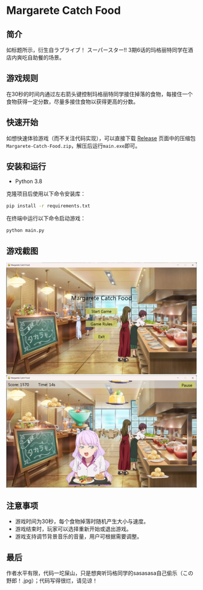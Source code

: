 # Margarete Catch Food 

## 简介
如标题所示，衍生自ラブライブ！ スーパースター!! 3期6话的玛格丽特同学在酒店内爽吃自助餐的场景。

## 游戏规则
在30秒的时间内通过左右箭头键控制玛格丽特同学接住掉落的食物，每接住一个食物获得一定分数，尽量多接住食物以获得更高的分数。

## 快速开始
如想快速体验游戏（而不关注代码实现），可以直接下载 [Release](https://github.com/QiakaChi/Maru-Catch-Food/releases/tag/v1.0) 页面中的压缩包`Margarete-Catch-Food.zip`，解压后运行`main.exe`即可。

## 安装和运行
- Python 3.8

克隆项目后使用以下命令安装库：
```bash
pip install -r requirements.txt
```

在终端中运行以下命令启动游戏：
```bash
python main.py
```

## 游戏截图
![首页](home.png)
![游戏内容](gameplay.png)


## 注意事项
- 游戏时间为30秒，每个食物掉落时随机产生大小与速度。
- 游戏结束时，玩家可以选择重新开始或退出游戏。
- 游戏支持调节背景音乐的音量，用户可根据需要调整。

## 最后
作者水平有限，代码一坨屎山，只是想爽听玛格同学的sasasasa自己偷乐（この野郎！.jpg）；代码写得很烂，请见谅！

